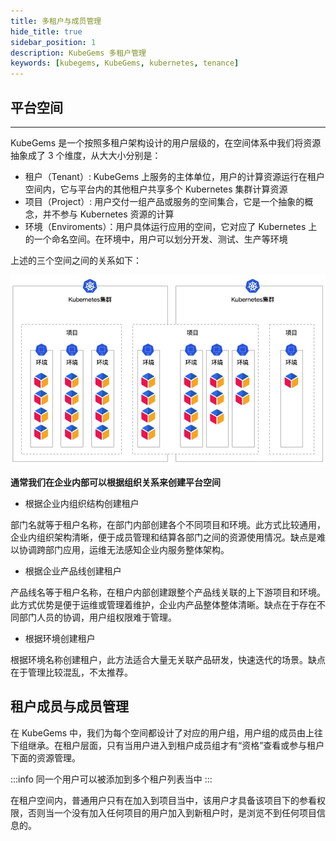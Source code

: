 ```yaml
---
title: 多租户与成员管理
hide_title: true
sidebar_position: 1
description: KubeGems 多租户管理
keywords: [kubegems, KubeGems, kubernetes, tenance]
---
```


## 平台空间

---

KubeGems 是一个按照多租户架构设计的用户层级的，在空间体系中我们将资源抽象成了 3 个维度，从大大小分别是：

- 租户（Tenant）: KubeGems 上服务的主体单位，用户的计算资源运行在租户空间内，它与平台内的其他租户共享多个 Kubernetes 集群计算资源
- 项目（Project）: 用户交付一组产品或服务的空间集合，它是一个抽象的概念，并不参与 Kubernetes 资源的计算
- 环境（Enviroments）：用户具体运行应用的空间，它对应了 Kubernetes 上的一个命名空间。在环境中，用户可以划分开发、测试、生产等环境

上述的三个空间之间的关系如下：

![](./assets/mutil-tenant-arch.jpg)

**通常我们在企业内部可以根据组织关系来创建平台空间**

- 根据企业内组织结构创建租户

部门名就等于租户名称，在部门内部创建各个不同项目和环境。此方式比较通用，企业内组织架构清晰，便于成员管理和结算各部门之间的资源使用情况。缺点是难以协调跨部门应用，运维无法感知企业内服务整体架构。

- 根据企业产品线创建租户

产品线名等于租户名称，在租户内部创建跟整个产品线关联的上下游项目和环境。此方式优势是便于运维或管理着维护，企业内产品整体整体清晰。缺点在于存在不同部门人员的协调，用户组权限难于管理。

- 根据环境创建租户

 根据环境名称创建租户，此方法适合大量无关联产品研发，快速迭代的场景。缺点在于管理比较混乱，不太推荐。

## 租户成员与成员管理

在 KubeGems 中，我们为每个空间都设计了对应的用户组，用户组的成员由上往下组继承。在租户层面，只有当用户进入到租户成员组才有“资格”查看或参与租户下面的资源管理。

:::info
同一个用户可以被添加到多个租户列表当中
:::

在租户空间内，普通用户只有在加入到项目当中，该用户才具备该项目下的参看权限，否则当一个没有加入任何项目的用户加入到新租户时，是浏览不到任何项目信息的。
